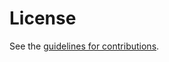 # License

See the
[guidelines for contributions](https://github.com/ietf-ccamp-wg/ietf-ccamp-otn-path-computation/blob/main/CONTRIBUTING.md).
